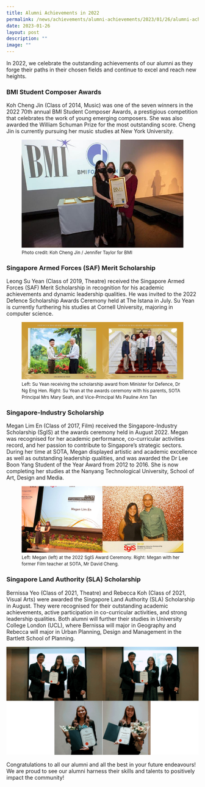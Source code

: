 ```yaml
---
title: Alumni Achievements in 2022
permalink: /news/achievements/alumni-achievements/2023/01/26/alumni-achievements-in-2022/
date: 2023-01-26
layout: post
description: ""
image: ""
---
```

In 2022, we celebrate the outstanding achievements of our alumni as they forge their paths in their chosen fields and continue to excel and reach new heights.  

### BMI Student Composer Awards

Koh Cheng Jin (Class of 2014, Music) was one of the seven winners in the 2022 70th annual BMI Student Composer Awards, a prestigious competition that celebrates the work of young emerging composers. She was also awarded the William Schuman Prize for the most outstanding score. Cheng Jin is currently pursuing her music studies at New York University.

<figure>
<img src="/images/koh-cheng-jin-receiving-the-2022-70th-annual-bmi-student-composer-awards.jpg">
	<figcaption><small>Photo credit: Koh Cheng Jin / Jennifer Taylor for BMI</small></figcaption>
</figure>

### Singapore Armed Forces (SAF) Merit Scholarship

Leong Su Yean (Class of 2019, Theatre) received the Singapore Armed Forces (SAF) Merit Scholarship in recognition for his academic achievements and dynamic leadership qualities. He was invited to the 2022 Defence Scholarship Awards Ceremony held at The Istana in July. Su Yean is currently furthering his studies at Cornell University, majoring in computer science. 

<figure>
<img src="/images/2022-alumni_leong-su-yean.png">
	<figcaption><small>Left:&nbsp;Su Yean receiving the scholarship award from Minister for Defence, Dr Ng Eng Hen. Right: Su Yean at the awards ceremony with his parents, SOTA Principal Mrs Mary Seah, and Vice-Principal Ms Pauline Ann Tan</small></figcaption>
</figure>

### Singapore-Industry Scholarship

Megan Lim En (Class of 2017, Film) received the Singapore-Industry Scholarship (SgIS) at the awards ceremony held in August 2022. Megan was recognised for her academic performance, co-curricular activities record, and her passion to contribute to Singapore’s strategic sectors. During her time at SOTA, Megan displayed artistic and academic excellence as well as outstanding leadership qualities, and was awarded the Dr Lee Boon Yang Student of the Year Award from 2012 to 2016. She is now completing her studies at the Nanyang Technological University, School of Art, Design and Media.

<figure>
<img src="/images/(alumni)-singapore-industry-scholarship.jpg">
	<figcaption><small>Left: Megan (left) at the 2022 SgIS Award Ceremony. Right: Megan with her former Film teacher at SOTA, Mr David Cheng.</small></figcaption>
</figure>


### Singapore Land Authority (SLA) Scholarship

Bernissa Yeo (Class of 2021, Theatre) and Rebecca Koh (Class of 2021, Visual Arts) were awarded the Singapore Land Authority (SLA) Scholarship in August. They were recognised for their outstanding academic achievements, active participation in co-curricular activities, and strong leadership qualities. Both alumni will further their studies in University College London (UCL), where Bernissa will major in Geography and Rebecca will major in Urban Planning, Design and Management in the Bartlett School of Planning.


<img src="/images/(alumni)-sla-scholarship.png">

Congratulations to all our alumni and all the best in your future endeavours! We are proud to see our alumni harness their skills and talents to positively impact the community!
